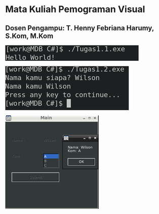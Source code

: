 # Mata Kuliah Pemograman Visual
## Dosen Pengampu: T. Henny Febriana Harumy, S.Kom, M.Kom

![SS Tugas 1.1](Tugas/Tugas1.1.png)

![SS Tugas 1.2](Tugas/Tugas1.2.png)

![SS Tugas 2](Tugas/Tugas2.png)
